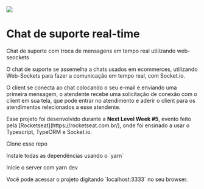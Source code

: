 <img align="center" src="https://user-images.githubusercontent.com/57686218/116252888-5cb75480-a746-11eb-8a7e-52bdaf9bba96.png">
<h1>Chat de suporte real-time</h1>
<p>Chat de suporte com troca de mensagens em tempo real utilizando web-seockets</p>

<p>O chat de suporte se assemelha a chats usados em ecommerces, utilizando Web-Sockets para fazer a comunicação em tempo real, com Socket.io.</p>
<p>O client se conecta ao chat colocando o seu e-mail e enviando uma primeira mensagem, o atendente recebe uma solicitação de conexão com o client em sua tela, que pode entrar no atendimento e aderir o client para os atendimentos relecionados a esse atendente.</p>
<p>Esse projeto foi desenvolvido durante a <b>Next Level Week #5</b>, evento feito pela [Rocketseat](https://rocketseat.com.br/), onde foi ensinado a usar o Typescript, TypeORM e Socket.io.</p>

<p>Clone esse repo</p>
<p>Instale todas as dependências usando o `yarn`</p>
<p>Inicie o server com yarn dev</p>
<p>Você pode acessar o projeto digitando `localhost:3333`  no seu browser.</p>

```

```

